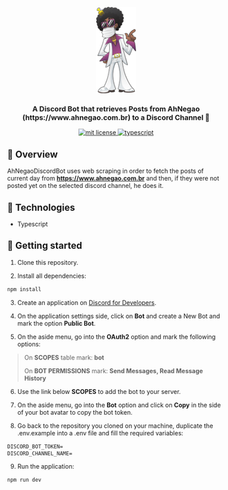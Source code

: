 <p align="center">
  <img src="./src/Assets/ah_negao_logo.png" height="200" alt="Unform" />
</p>

<h3 align="center">
  A Discord Bot that retrieves Posts from AhNegao (https://www.ahnegao.com.br) to a Discord Channel 🤖
</h3>

<p align="center">
	<a href="https://github.com/guilhermebkel/ah-negao-discord-bot">
		<img alt="mit license" src="https://img.shields.io/github/license/guilhermebkel/ah-negao-discord-bot?color=0051ff" />
	</a>
	<a href="https://github.com/microsoft/TypeScript">
		<img alt="typescript" src="https://camo.githubusercontent.com/41c68e9f29c6caccc084e5a147e0abd5f392d9bc/68747470733a2f2f62616467656e2e6e65742f62616467652f547970655363726970742f7374726963742532302546302539462539322541412f626c7565">
	</a>
</p>

## 📌 Overview

AhNegaoDiscordBot uses web scraping in order to fetch the posts of current day from **https://www.ahnegao.com.br** and then, if they were not posted yet on the selected discord channel, he does it.

## 🔧 Technologies

- Typescript

## 🚀 Getting started

1. Clone this repository.

2. Install all dependencies:
```sh
npm install
```

3. Create an application on [Discord for Developers](https://discordapp.com/developers/).

4. On the application settings side, click on **Bot** and create a New Bot and mark the option **Public Bot**.

5. On the aside menu, go into the **OAuth2** option and mark the following options:

> On **SCOPES** table mark: **bot**
>
> On **BOT PERMISSIONS** mark: **Send Messages, Read Message History**

6. Use the link below **SCOPES** to add the bot to your server.

7. On the aside menu, go into the **Bot** option and click on **Copy** in the side of your bot avatar to copy the bot token.

8. Go back to the repository you cloned on your machine, duplicate the .env.example into a .env file and fill the required variables:
```
DISCORD_BOT_TOKEN= 
DISCORD_CHANNEL_NAME=
```

9. Run the application:
```sh
npm run dev
```